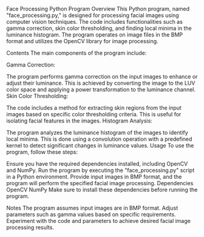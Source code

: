 Face Processing Python Program
Overview
This Python program, named "face_processing.py," is designed for processing facial images using computer vision techniques. The code includes functionalities such as gamma correction, skin color thresholding, and finding local minima in the luminance histogram. The program operates on image files in the BMP format and utilizes the OpenCV library for image processing.

Contents
The main components of the program include:

Gamma Correction:

The program performs gamma correction on the input images to enhance or adjust their luminance. This is achieved by converting the image to the LUV color space and applying a power transformation to the luminance channel.
Skin Color Thresholding:

The code includes a method for extracting skin regions from the input images based on specific color thresholding criteria. This is useful for isolating facial features in the images.
Histogram Analysis:

The program analyzes the luminance histogram of the images to identify local minima. This is done using a convolution operation with a predefined kernel to detect significant changes in luminance values.
Usage
To use the program, follow these steps:

Ensure you have the required dependencies installed, including OpenCV and NumPy.
Run the program by executing the "face_processing.py" script in a Python environment.
Provide input images in BMP format, and the program will perform the specified facial image processing.
Dependencies
OpenCV
NumPy
Make sure to install these dependencies before running the program.

Notes
The program assumes input images are in BMP format.
Adjust parameters such as gamma values based on specific requirements.
Experiment with the code and parameters to achieve desired facial image processing results.
